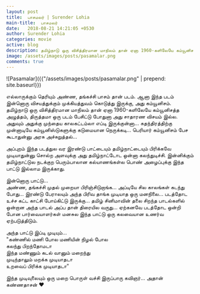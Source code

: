 ```yaml
---
layout: post
title:  பாசமலர் | Surender Lohia
main-title:  பாசமலர்
date:   2018-08-21 14:21:05 +0530
author: Surender Lohia
categories: movie
active: blog
description: தமிழ்நாடு ஒரு விசித்திரமான மாநிலம் தான் ஏனா 1960-களிலேயே கம்யூனிசத்த அழுத்தம், திருத்தமா ஒரு படம் பேசிட்டு போதுனா அது சாதாரண விசயம் இல்ல.
image: /assets/images/posts/pasamalar.png
comments: true
---
```


![Pasamalar]({{"/assets/images/posts/pasamalar.png" | prepend: site.baseurl}})

<p class="post-section"> 
  எல்லாருக்கும் தெரியும் அண்ண, தங்கச்சி பாசம் தான் படம். ஆனா இந்த படம் இன்னொரு விசயத்துக்கும் முக்கியத்துவம் கொடுத்து இருக்கு, அது கம்யூனிசம். தமிழ்நாடு ஒரு விசித்திரமான மாநிலம் தான் ஏனா 1960-களிலேயே கம்யூனிசத்த அழுத்தம், திருத்தமா ஒரு படம் பேசிட்டு போதுனா அது சாதாரண விசயம் இல்ல. அதுவும் அதுக்கு முந்தைய காலகட்டம்லா எப்டி இருக்குன்னா... சுதந்திரத்திற்கு முன்னாடியே கம்யூனிஸ்டுகளுக்கு கடுமையான நெருக்கடி... பெரியார் கம்யூனிசம் பேச கூடாதுன்னு அரசு அச்சுறுத்தல்...
</p>

<p class="post-section"> 
  அப்புறம் இந்த படத்துல வர இரண்டு பாட்டையும் தமிழ்நாட்டையும் பிரிக்கவே முடியாதுன்னு சொல்ற அளவுக்கு அது தமிழ்நாட்டோட ஒன்னா கலந்துடிச்சி. இன்னிக்கும் தமிழ்நாட்டுல நடக்குற பெரும்பாலான கல்யாணங்கள்ல பொண் அழைப்புக்கு இந்த பாட்டு இல்லாம இருக்காது.
</p>

<p class="post-section"> 
  இன்னொரு பாட்டு... <br>
  அண்ண, தங்கச்சி முதல் முறையா பிரிஞ்சிடுறாங்க... அப்டியே சில காலங்கள் கடந்து போது... இரண்டு பேராலயும் அந்த பிரிவ தாங்க முடியாத ஒரு மனநிலை... படத்தோட உச்ச கட்ட காட்சி போய்கிட்டு இருக்கு... தமிழ் சினிமாவின் தலை சிறந்த பாடல்களில் ஒன்றான அந்த பாடல் அப்ப தான் திரையில வருது... ஏற்கனவே படத்தோட ஒன்றி போன பார்வையாளர்கள் மனசுல இந்த பாட்டு ஒரு கலவையான உணர்வ ஏற்படுத்திடும்.
</p>

<p class="post-section"> 
  அந்த பாட்டு இப்டி முடியும்... <br>
  "கண்ணில் மணி போல மணியின் நிழல் போல <br>
  கலந்து பிறந்தோமடா <br>
  இந்த மண்ணும் கடல் வானும் மறைந்து <br>
  முடிந்தாலும் மறக்க முடியாதடா <br>
  உறவைப் பிரிக்க முடியாதடா"
</p>

<p class="post-section"> 
  இந்த முடிவுலையும் ஒரு மறை பொருள் வச்சி இருப்பாரு கவிஞர்... அதான் கண்ணதாசன் <span class="love">♥</span>
</p>



